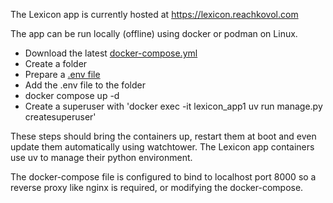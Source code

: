 The Lexicon app is currently hosted at https://lexicon.reachkovol.com

The app can be run locally (offline) using docker or podman on Linux.

- Download the latest [docker-compose.yml](https://github.com/stevetasticsteve/django-lexicon/blob/master/docker/docker-compose.prod.yml)
- Create a folder 
- Prepare a [.env file](https://github.com/stevetasticsteve/django-lexicon/blob/master/docker/.env-example)
- Add the .env file to the folder
- docker compose up -d
- Create a superuser with 'docker exec -it lexicon_app1 uv run manage.py createsuperuser'

These steps should bring the containers up, restart them at boot and even update them automatically using watchtower. The Lexicon app containers use uv to manage their python environment.

The docker-compose file is configured to bind to localhost port 8000 so a reverse proxy like nginx is required, or modifying the docker-compose.